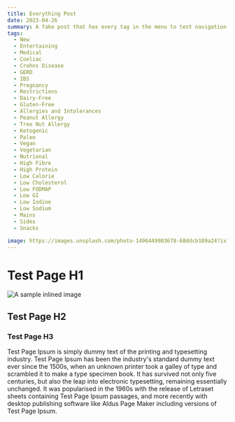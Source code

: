 ```yaml
---
title: Everything Post
date: 2023-04-26
summary: A fake post that has every tag in the menu to test navigation
tags:
  - New
  - Entertaining
  - Medical
  - Coeliac
  - Crohns Disease
  - GERD
  - IBS
  - Pregnancy
  - Restrictions
  - Dairy-Free
  - Gluten-Free
  - Allergies and Intolerances
  - Peanut Allergy
  - Tree Nut Allergy
  - Ketogenic
  - Paleo
  - Vegan
  - Vegetarian
  - Nutrional
  - High Fibre
  - High Protein
  - Low Calorie
  - Low Cholesterol
  - Low FODMAP
  - Low GI
  - Low Iodine
  - Low Sodium
  - Mains
  - Sides
  - Snacks

image: https://images.unsplash.com/photo-1496449903678-68ddcb189a24?ixlib=rb-4.0.3&ixid=MnwxMjA3fDB8MHxwaG90by1wYWdlfHx8fGVufDB8fHx8&auto=format&fit=crop&w=2940&q=80
---
```

# Test Page H1
![A sample inlined image](https://images.unsplash.com/photo-1496449903678-68ddcb189a24?ixlib=rb-4.0.3&ixid=MnwxMjA3fDB8MHxwaG90by1wYWdlfHx8fGVufDB8fHx8&auto=format&fit=crop&w=2940&q=80)

## Test Page H2

### Test Page H3

Test Page Ipsum is simply dummy text of the printing and typesetting industry. Test Page Ipsum has been the industry's standard dummy text ever since the 1500s, when an unknown printer took a galley of type and scrambled it to make a type specimen book. It has survived not only five centuries, but also the leap into electronic typesetting, remaining essentially unchanged. It was popularised in the 1960s with the release of Letraset sheets containing Test Page Ipsum passages, and more recently with desktop publishing software like Aldus Page Maker including versions of Test Page Ipsum.